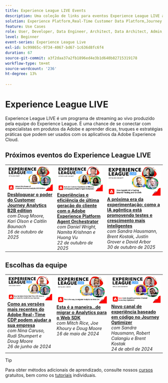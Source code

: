 ```yaml
---
title: Experience League LIVE Events
description: Uma coleção de links para eventos Experience League LIVE anteriores
solution: Experience Platform,Real-Time Customer Data Platform,Journey Optimizer,Experience Manager,Target,Audience Manager,Analytics
feature: Use Cases
role: User, Developer, Data Engineer, Architect, Data Architect, Admin, Leader
level: Beginner
event-series: Experience League Live
exl-id: bc99865c-9734-4067-bd67-1c636d8fc6f4
duration: 67
source-git-commit: a3f2daa37a2fb1896ed4e3b1d640b82715319178
workflow-type: tm+mt
source-wordcount: '236'
ht-degree: 13%

---
```


# Experience League LIVE 

Experience League LIVE é um programa de streaming ao vivo produzido pela equipe do Experience League.  É uma chance de se conectar com especialistas em produtos da Adobe e aprender dicas, truques e estratégias práticas que podem ser usados com os aplicativos da Adobe Experience Cloud.

<div id="upcoming-events">

## Próximos eventos do Experience League LIVE

<table>
    <tr>
        <td style="vertical-align: top;"><a href="episodes/exl-live-episode-10-16-25.md">
              <img alt="Experience League LIVE 16 de outubro de 2025" src="assets/exl-live-episode-10-16-25-web-banner.png">
            </a>
            <div>
              <a href="episodes/exl-live-episode-10-16-25.md">
                <strong>Desbloquear o poder do Customer Journey Analytics B2B edition</strong>
              </a>
              <br/><em>com Doug Moore, Kari Olson e Caitlin Baunach</em>
              <br/><em>16 de outubro de 2025</em>
            </div>
        </td>
        <td style="vertical-align: top;"><a href="episodes/exl-live-episode-10-22-25.md">
              <img alt="Experience League LIVE 22 de outubro de 2025" src="episodes/assets/WebBanner-Oct22-2025.jpg">
            </a>
            <div>
              <a href="episodes/exl-live-episode-10-22-25.md">
                <strong>Experiências e eficiência de última geração do cliente com o Adobe Experience Platform Agent Orchestrator</strong>
              </a>
              <br/><em>com Daniel Wright, Namita Krishnan e Huong Vu</em>
              <br/><em>22 de outubro de 2025</em>
            </div>
        </td>
         <td style="vertical-align: top;"><a href="episodes/exl-live-episode-10-30-25.md">
              <img alt="Experience League LIVE 30 de outubro de 2025" src="assets/exl-live-episode-10-30-25-web-banner.png">
            </a>
            <div>
              <a href="episodes/exl-live-episode-10-30-25.md">
                <strong>A próxima era da experimentação: como a IA agêntica está promovendo testes e crescimento mais inteligentes</strong>
              </a>
              <br/><em>com Sandra Hausmann, Brent Kostak, Justin Grover e David Arbor</em>
              <br/><em>30 de outubro de 2025</em>
            </div>
        </td>
    </tr>

</table>

</div>


<div id="recs-overview-body-1"></div>
<div id="recs-overview-body-2"></div>
<div id="recs-overview-body-3"></div>
<div id="recs-overview-body-4"></div>
<div id="recs-overview-body-5"></div>
<div id="recs-overview-body-6"></div>

<div id="past-events">


</div>

## Escolhas da equipe

<table style="max-width: 1214px;">

<tr>
  <td style="vertical-align: top;"><a href="episodes/exl-live-episode-06-26-24.md">
      <img alt="Experience League LIVE 21 de abril" src="episodes/assets/WebBanner-June26-2024.jpg">
    </a>
    <div>
      <a href="episodes/exl-live-episode-06-26-24.md">
        <strong>Como as versões mais recentes do Adobe Real-Time CDP podem ajudar a sua empresa</strong>
      </a>
      <br/><em>com Nina Caruso, Rudi Shumpert e Doug Moore</em>
      <br/><em>26 de junho de 2024</em>
    </div>
  </td>

<td style="vertical-align: top;">
    <a href="episodes/exl-live-episode-05-16-24.md">
      <img alt="Experience League LIVE ep8" src="episodes/assets/WebBanner-May16-2024.jpg">
    </a>
    <div>
      <a href="episodes/exl-live-episode-05-16-24.md"><strong>Esta é a maneira...de migrar o Analytics para o Web SDK</strong></a>
      <br/><em>com Mitch Rice, Joe Khoury e Doug Moore</em>
      <br/><em>16 de maio de 2024</em>
    </div>
  </td>

<td style="vertical-align: top;">
    <a href="episodes/exl-live-episode-05-26-22.md">
      <img alt="Experience League LIVE 26 de maio" src="episodes/assets/WebBanner-Apr24-2024.jpg">
    </a>
    <div>
      <a href="episodes/exl-live-episode-04-24-24.md">
        <strong>Novo canal de experiência baseado em código no Journey Optimizer</strong>
      </a>
      <br/><em>com Sandra Hausmann, Robert Calangiu e Brent Kostak</em>
      <br/><em>24 de abril de 2024</em>
    </div>
  </td>
  </tr>

</table>


>[!TIP]
>
>Para obter métodos adicionais de aprendizado, consulte nossos [cursos](https://experienceleague.adobe.com/?lang=pt-BR#dashboard/learning) gratuitos, bem como os [tutoriais](https://experienceleague.adobe.com/docs/home-tutorials.html?lang=pt-BR) individuais.

